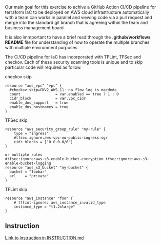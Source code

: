 Our main goal for this exercise to achive a GitHub Action CI/CD pipeline for terraform IaC to be deployed on AWS cloud infrastructure automatically with a team can works in parallel and viewing code via a pull request and merge into the standard git branch that is agreeing within the team and business management board.

It is also immportant to have a brief read through the **.github/workflows README** file for understanding of how to operate the multiple branches with multiple environment purposes.

The CI/CD pipeline for IaC has incorporated with TFLint, TFSec and checkov. Each of these security scanning tools is unique and to skip particular code will required as follow.

checkov skip
```
resource "aws_vpc" "vpc" {
  #checkov:skip=CKV2_AWS_11: no flow log is neededq
  count                = var.enabled == true ? 1 : 0
  cidr_block           = var.vpc_cidr
  enable_dns_support   = true
  enable_dns_hostnames = true
}
```

TFSec skip
```
resource "aws_security_group_rule" "my-rule" {
    type = "ingress"
    #tfsec:ignore:aws-vpc-no-public-ingress-sgr
    cidr_blocks = ["0.0.0.0/0"]
}

or multiple rules
#tfsec:ignore:aws-s3-enable-bucket-encryption tfsec:ignore:aws-s3-enable-bucket-logging
resource "aws_s3_bucket" "my-bucket" {
  bucket = "foobar"
  acl    = "private"
}
```

TFLint skip
```
resource "aws_instance" "foo" {
    # tflint-ignore: aws_instance_invalid_type
    instance_type = "t1.2xlarge"
}
```

## Instruction
[Link to instruction in INSTRUCTION.md](INSTRUCTION.md)
